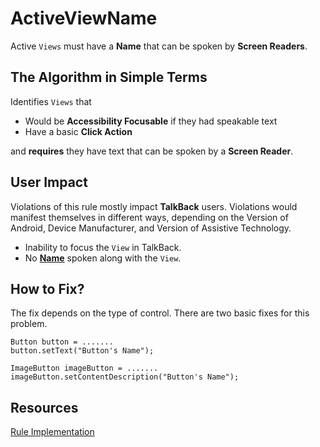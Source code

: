 # ActiveViewName

Active `Views` must have a **Name** that can be spoken by **Screen Readers**.

## The Algorithm in Simple Terms

Identifies `Views` that 

- Would be **Accessibility Focusable** if they had speakable text
- Have a basic **Click Action**

and **requires** they have text that can be spoken by a **Screen Reader**. 

## User Impact

Violations of this rule mostly impact **TalkBack** users. Violations would manifest themselves
in different ways, depending on the Version of Android, Device Manufacturer, and Version of
Assistive Technology.

- Inability to focus the `View` in TalkBack.
- No [**Name**](name-role-value.md#Name) spoken along with the `View`.

## How to Fix?

The fix depends on the type of control. There are two basic fixes for this problem.

```
Button button = .......
button.setText("Button's Name");

ImageButton imageButton = .......
imageButton.setContentDescription("Button's Name");
```

## Resources

[Rule Implementation](https://github.com/dequelabs/axe-android/blob/5cbbddd48be53af11c82406d670dd199a5548f3b/src/main/java/com/deque/axe/android/rules/hierarchy/ActiveViewName.java#L1-L44)
